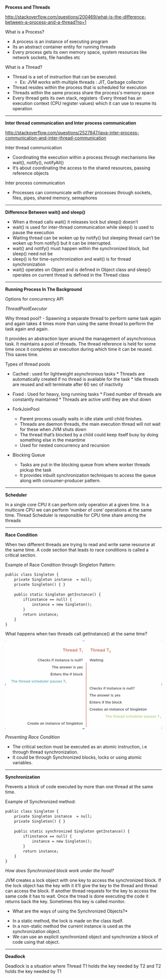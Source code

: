 **Process and Threads**

http://stackoverflow.com/questions/200469/what-is-the-difference-between-a-process-and-a-thread?rq=1

What is a Process?
- A process is an instance of executing program
- Its an abstract container entity for running threads
- Every process gets its own memory space, system resources like network sockets, file handles etc

What is a Thread? 
- Thread is a set of instruction that can be executed.
  * Ex: JVM works with multiple threads : JIT, Garbage collector
- Thread resides within the process that is scheduled for execution
- Threads within the same process share the process's memory space
- Every thread gets its own stack, registers
 -Every thread has an execution context (CPU register values)  which it can use to resume its operation
 
***

**Inter thread communication and Inter process communication**

http://stackoverflow.com/questions/2527847/java-inter-process-communication-and-inter-thread-communication

Inter thread communication 
- Coordinating the execution within a process through mechanisms like wait(), notify(), notifyAll()
- It’s about coordinating the access to the shared resources, passing reference objects

Inter process communication
- Processes can communicate with other processes through sockets, files, pipes, shared memory, semaphores

***

**Difference Between wait() and sleep()**
- When a thread calls wait() it releases lock but sleep() doesn’t
- wait() is used for inter-thread communication while sleep() is used to pause the execution
- Waiting thread can be woken up by notify() but sleeping thread can’t be woken up from notify() but it can be interrupted.
- wait() and notify() must happen within the synchronized block, but sleep() need not be
- sleep() is for time-synchronization and wait() is for thread synchronization
- wait() operates on Object and is defined in Object class and sleep() operates on current thread is defined in the Thread class

***

**Running Process In The Background**

Options for concurrency API

*ThreadPoolExecutor*
      
Why thread pool? 
	- Spawning a separate thread to perform same task again and again takes 4 times more than using the same thread to perform the task again and again. 

It provides an abstraction layer around the management of asynchronous task. It maintains a pool of threads. The thread reference is held for some time once it completes an execution during which time it can be reused. This saves time.

Types of thread pools
- Cached : used for lightweight asynchronous tasks
		* Threads are automatically created if no thread is available for the task
		* Idle threads are reused and will terminate after 60 sec of inactivity
- Fixed : Used for heavy, long running tasks
	  * Fixed number of threads are constantly maintained
 	  * Threads are active until they are shut down

- ForkJoinPool
  * Parent process usually waits in idle state until child finishes. 
  * Threads are daemon threads, the main execution thread will not wait for these when JVM shuts down
  * The thread that’s blocked by a child could keep itself busy by doing something else in the meantime
  * Used for nested concurrency and recursion

- Blocking Queue
  * Tasks are put in the blocking queue from where worker threads pickup the task
  * It provides inbuilt synchronization techniques to access the queue along with consumer-producer pattern.
  
***

**Scheduler**

In a single core CPU it can perform only operation at a given time. In a multicore CPU we can perform ‘number of core’ operations at the same time. 
Thread Scheduler is responsible for CPU time share among the threads

***

**Race Condition**

When two different threads are trying to read and write same resource at the same time. A code section that leads to race conditions is called a critical section.

Example of Race Condition through Singleton Pattern:

```
public class Singleton {
	private Singleton instance  = null;
	private Singleton() { }

	public static Singleton getInstance() {
		if(instance == null) {
			instance = new Singleton();
		}
		return instance; 
	}
}
```

What happens when two threads call getInstance() at the same time? 

![Race Condition](https://github.com/apoorvam1/LeetCode/blob/master/Concepts/Concurrency/Screen%20Shot%202020-01-30%20at%2010.46.36%20PM.png)

*Preventing Race Condition*
- The critical section must be executed as an atomic instruction, i.e through thread synchronization.
- It could be through Synchronized blocks, locks or using atomic variables. 

***

**Synchronization**

Prevents a block of code executed by more than one thread at the same time. 

Example of Synchronized method: 

```
public class Singleton {
	private Singleton instance  = null;
	private Singleton() { }

	public static synchronized Singleton getInstance() {
		if(instance == null) {
			instance = new Singleton();
		}
		return instance; 
	}
}
```

*How does Synchronized block work under the hood?*

JVM creates a lock object with one key to access the synchronized block. If the lock object has the key with it it’ll give the key to the thread and thread can access the block. If another thread requests for the key to access the same code it has to wait. Once the tread is done executing the code it returns back the key. Sometimes this key is called monitor.

* What are the ways of using the Synchronized Objects?*
- In a static method, the lock is made on the class itself. 
- In a non-static method the current instance is used as the synchronization object. 
- We can use an explicit synchronized object and synchronize a block of code using that object. 

***

**Deadlock**

Deadlock is a situation where Thread T1 holds the key needed by T2 and T2 holds the key needed by T1






